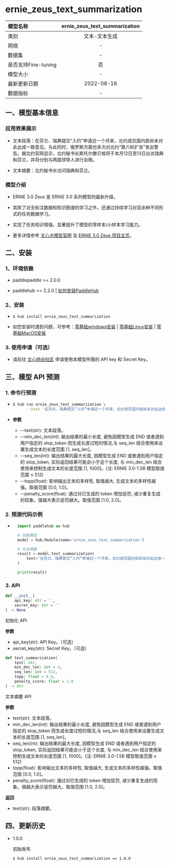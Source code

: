 # ernie_zeus_text_summarization

|模型名称|ernie_zeus_text_summarization|
| :--- | :---: |
|类别|文本-文本生成|
|网络|-|
|数据集|-|
|是否支持Fine-tuning|否|
|模型大小|-|
|最新更新日期|2022-08-16|
|数据指标|-|

## 一、模型基本信息
### 应用效果展示
* 文本段落：在芬兰、瑞典提交“入约”申请近一个月来，北约成员国内部尚未对此达成一致意见。与此同时，俄罗斯方面也多次对北约“第六轮扩张”发出警告。据北约官网显示，北约秘书长斯托尔滕贝格将于本月12日至13日出访瑞典和芬兰，并将分别与两国领导人进行会晤。

* 文本摘要：北约秘书长访问瑞典和芬兰。

### 模型介绍
* ERNIE 3.0 Zeus 是 ERNIE 3.0 系列模型的最新升级。

* 其除了对无标注数据和知识图谱的学习之外，还通过持续学习对百余种不同形式的任务数据学习。

* 实现了任务知识增强，显著提升了模型的零样本/小样本学习能力。

* 更多详情参考 [文心大模型官网](https://wenxin.baidu.com/wenxin) 及 [ERNIE 3.0 Zeus 项目主页](https://wenxin.baidu.com/wenxin/modelbasedetail/ernie3_zeus)。

## 二、安装
### 1、环境依赖
* paddlepaddle >= 2.0.0

* paddlehub >= 2.2.0    | [如何安装PaddleHub](../../../../docs/docs_ch/get_start/installation.rst)

### 2、安装
  - ```shell
    $ hub install ernie_zeus_text_summarization
    ```

* 如您安装时遇到问题，可参考：[零基础windows安装](../../../../docs/docs_ch/get_start/windows_quickstart.md)
 | [零基础Linux安装](../../../../docs/docs_ch/get_start/linux_quickstart.md) | [零基础MacOS安装](../../../../docs/docs_ch/get_start/mac_quickstart.md)

### 3. 使用申请（可选）
* 请前往 [文心旸谷社区](https://wenxin.baidu.com/moduleApi/key) 申请使用本模型所需的 API key 和 Secret Key。


## 三、模型 API 预测
### 1. 命令行预测

- ```bash
  $ hub run ernie_zeus_text_summarization \
        --text '在芬兰、瑞典提交“入约”申请近一个月来，北约成员国内部尚未对此达成一致意见。与此同时，俄罗斯方面也多次对北约“第六轮扩张”发出警告。据北约官网显示，北约秘书长斯托尔滕贝格将于本月12日至13日出访瑞典和芬兰，并将分别与两国领导人进行会晤。' 
    ```

- **参数**
    * --text(str): 文本段落。
    * --min_dec_len(int): 输出结果的最小长度, 避免因模型生成 END 或者遇到用户指定的 stop_token 而生成长度过短的情况,与 seq_len 结合使用来设置生成文本的长度范围 [1, seq_len]。
    * --seq_len(int): 输出结果的最大长度, 因模型生成 END 或者遇到用户指定的 stop_token, 实际返回结果可能会小于这个长度, 与 min_dec_len 结合使用来控制生成文本的长度范围 [1, 1000]。(注: ERNIE 3.0-1.5B 模型取值范围 ≤ 512)
    * --topp(float): 影响输出文本的多样性, 取值越大, 生成文本的多样性越强。取值范围 [0.0, 1.0]。
    * --penalty_score(float): 通过对已生成的 token 增加惩罚, 减少重复生成的现象。值越大表示惩罚越大。取值范围 [1.0, 2.0]。

### 2. 预测代码示例
- ```python
    import paddlehub as hub

    # 加载模型
    model = hub.Module(name='ernie_zeus_text_summarization')

    # 文本摘要
    result = model.text_summarization(
        text='在芬兰、瑞典提交“入约”申请近一个月来，北约成员国内部尚未对此达成一致意见。与此同时，俄罗斯方面也多次对北约“第六轮扩张”发出警告。据北约官网显示，北约秘书长斯托尔滕贝格将于本月12日至13日出访瑞典和芬兰，并将分别与两国领导人进行会晤。' 
    )

    print(result)
    ```

### 3. API
```python
def __init__(
    api_key: str = '', 
    secret_key: str = ''
) -> None
```
初始化 API 

**参数**
* api_key(str): API Key。（可选）
* secret_key(str): Secret Key。（可选）

```python
def text_summarization(
    text: str,
    min_dec_len: int = 4,
    seq_len: int = 512,
    topp: float = 0.0,
    penalty_score: float = 1.0
) -> str
```
文本摘要 API

**参数**
* text(str): 文本段落。
* min_dec_len(int): 输出结果的最小长度, 避免因模型生成 END 或者遇到用户指定的 stop_token 而生成长度过短的情况,与 seq_len 结合使用来设置生成文本的长度范围 [1, seq_len]。
* seq_len(int): 输出结果的最大长度, 因模型生成 END 或者遇到用户指定的 stop_token, 实际返回结果可能会小于这个长度, 与 min_dec_len 结合使用来控制生成文本的长度范围 [1, 1000]。(注: ERNIE 3.0-1.5B 模型取值范围 ≤ 512)
* topp(float): 影响输出文本的多样性, 取值越大, 生成文本的多样性越强。取值范围 [0.0, 1.0]。
* penalty_score(float): 通过对已生成的 token 增加惩罚, 减少重复生成的现象。值越大表示惩罚越大。取值范围 [1.0, 2.0]。

**返回**
* text(str): 段落摘要。

## 四、更新历史
* 1.0.0 

  初始发布

  ```shell
  $ hub install ernie_zeus_text_summarization == 1.0.0
  ```